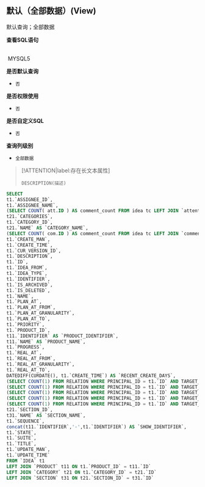 ## 默认（全部数据）(View) <!-- {docsify-ignore-all} -->

默认查询；全部数据

<p class="panel-title"><b>查看SQL语句</b></p>
<br>

<el-row>
&nbsp;<el-tag @click="MYSQL5 = true">MYSQL5</el-tag>
</el-row>

<br>
<p class="panel-title"><b>是否默认查询</b></p>

* `否`

<p class="panel-title"><b>是否权限使用</b></p>

* `否`

<p class="panel-title"><b>是否自定义SQL</b></p>

* `否`

<p class="panel-title"><b>查询列级别</b></p>

* `全部数据`

> [!ATTENTION|label:存在长文本属性]
>
> `DESCRIPTION(描述)`






<el-dialog v-model="MYSQL5" title="MYSQL5">

```sql
SELECT
t1.`ASSIGNEE_ID`,
t1.`ASSIGNEE_NAME`,
(SELECT COUNT( att.ID ) AS comment_count FROM idea tc LEFT JOIN `attention` att ON tc.ID = att.OWNER_ID WHERE tc.ID = t1.`ID`) AS `ATTENTION_COUNT`,
t21.`CATEGORIES`,
t1.`CATEGORY_ID`,
t21.`NAME` AS `CATEGORY_NAME`,
(SELECT COUNT( com.ID ) AS comment_count FROM idea tc LEFT JOIN `comment` com ON tc.ID = com.PRINCIPAL_ID WHERE tc.ID = t1.`ID`) AS `COMMENT_COUNT`,
t1.`CREATE_MAN`,
t1.`CREATE_TIME`,
t1.`CUR_VERSION_ID`,
t1.`DESCRIPTION`,
t1.`ID`,
t1.`IDEA_FROM`,
t1.`IDEA_TYPE`,
t1.`IDENTIFIER`,
t1.`IS_ARCHIVED`,
t1.`IS_DELETED`,
t1.`NAME`,
t1.`PLAN_AT`,
t1.`PLAN_AT_FROM`,
t1.`PLAN_AT_GRANULARITY`,
t1.`PLAN_AT_TO`,
t1.`PRIORITY`,
t1.`PRODUCT_ID`,
t11.`IDENTIFIER` AS `PRODUCT_IDENTIFIER`,
t11.`NAME` AS `PRODUCT_NAME`,
t1.`PROGRESS`,
t1.`REAL_AT`,
t1.`REAL_AT_FROM`,
t1.`REAL_AT_GRANULARITY`,
t1.`REAL_AT_TO`,
DATEDIFF(CURDATE(), t1.`CREATE_TIME`) AS `RECENT_CREATE_DAYS`,
(SELECT COUNT(1) FROM RELATION WHERE PRINCIPAL_ID = t1.`ID` AND TARGET_TYPE ='CUSTOMER') AS `RELATION_TOTAL_CUSTOMER`,
(SELECT COUNT(1) FROM RELATION WHERE PRINCIPAL_ID = t1.`ID` AND TARGET_TYPE ='IDEA') AS `RELATION_TOTAL_IDEA`,
(SELECT COUNT(1) FROM RELATION WHERE PRINCIPAL_ID = t1.`ID` AND TARGET_TYPE ='TEST_CASE') AS `RELATION_TOTAL_TEST_CASE`,
(SELECT COUNT(1) FROM RELATION WHERE PRINCIPAL_ID = t1.`ID` AND TARGET_TYPE ='TICKET') AS `RELATION_TOTAL_TICKET`,
(SELECT COUNT(1) FROM RELATION WHERE PRINCIPAL_ID = t1.`ID` AND TARGET_TYPE ='WORK_ITEM') AS `RELATION_TOTAL_WORK_ITEM`,
t21.`SECTION_ID`,
t31.`NAME` AS `SECTION_NAME`,
t1.`SEQUENCE`,
concat(t11.`IDENTIFIER`,'-',t1.`IDENTIFIER`) AS `SHOW_IDENTIFIER`,
t1.`STATE`,
t1.`SUITE`,
t1.`TITLE`,
t1.`UPDATE_MAN`,
t1.`UPDATE_TIME`
FROM `IDEA` t1 
LEFT JOIN `PRODUCT` t11 ON t1.`PRODUCT_ID` = t11.`ID` 
LEFT JOIN `CATEGORY` t21 ON t1.`CATEGORY_ID` = t21.`ID` 
LEFT JOIN `SECTION` t31 ON t21.`SECTION_ID` = t31.`ID` 


```

</el-dialog>

<script>
 const { createApp } = Vue
  createApp({
    data() {
      return {
                MYSQL5 : false
        
      }
    },
    methods: {
    }
  }).use(ElementPlus).mount('#app')
</script>